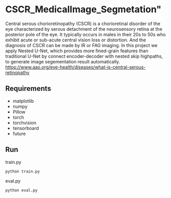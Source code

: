 # CSCR_MedicalImage_Segmetation" 
Central serous chorioretinopathy (CSCR) is a chorioretinal disorder of the eye characterized by serous detachment of the neurosensory retina at the posterior pole of the eye. It typically occurs in males in their 20s to 50s who exhibit acute or sub-acute central vision loss or distortion. And the diagnosis of CSCR can be made by IR or FAG imaging. In this project we apply Nested U-Net, which provides more fined-grain features than traditional U-Net by connect encoder-decoder with nested skip highpaths, to generate image segementation result automatically. 
https://www.aao.org/eye-health/diseases/what-is-central-serous-retinopathy
## Requirements
* matplotlib  
* numpy  
* Pillow  
* torch  
* torchvision   
* tensorboard  
* future  
## Run
train.py  
```
python train.py
```  
eval.py  
```
python eval.py
```
